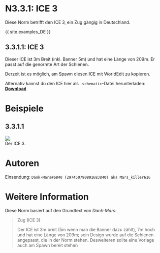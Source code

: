# N3.3.1: ICE 3

Diese Norm betrifft den ICE 3, ein Zug gängig in Deutschland.

{{ site.examples_DE }}

## 3.3.1.1: ICE 3

Dieser ICE ist 3m Breit (inkl. Banner 5m) und hat eine Länge von 209m. Er passt auf die genormte Art der Schienen.

Derzeit ist es möglich, am Spawn diesen ICE mit WorldEdit zu kopieren.

Alternativ kannst du den ICE hier als `.schematic`-Datei herunterladen: **[Download](https://cdn.discordapp.com/attachments/702906713317310484/702906729985212506/ICE3.schematic)**

# Beispiele

## 3.3.1.1

![](https://i.imgur.com/sAmEFGg.png)  
Der ICE 3.

# Autoren

Einsendung: `Dank-Mars#6840 (297450790891683840) aka Mars_killer616`

# Weitere Information

Diese Norm basiert auf den Grundtext von _Dank-Mars:_

> Zug (ICE 3)
>
> Der ICE ist 3m breit (5m wenn man die Banner dazu zählt), 7m hoch und hat eine Länge von 209m; sein Design wurde auf die Schienen angepasst, die in der Norm stehen. Desweiteren sollte eine Vorlage auch am Spawn bereit stehen